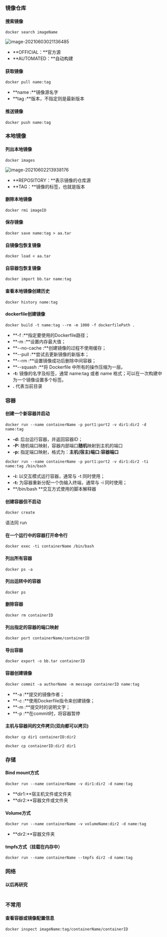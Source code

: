 ### 镜像仓库

#### 搜索镜像

```shell
docker search imageName
```

![image-20210603021136485](https://i.loli.net/2021/06/03/AUohbHzXLskavB4.png)

- **OFFICIAL：**官方源
- **AUTOMATED：**自动构建

#### 获取镜像

```shell
docker pull name:tag
```

- **name :**镜像源名字
- **tag :**版本，不指定则是最新版本

#### 推送镜像

```shell
docker push name:tag
```

### 本地镜像

#### 列出本地镜像

```shell
docker images
```

![image-20210602213938176](https://i.loli.net/2021/06/02/2w3F48NQgAPfBEG.png)

- **REPOSITORY：**表示镜像的仓库源
- **TAG：**镜像的标签，也就是版本

#### 删除本地镜像

```shell
docker rmi imageID
```

#### 保存镜像

```shell
docker save name:tag > aa.tar
```
#### 自镜像包恢复镜像

```shell
docker load < aa.tar
```

#### 自容器包恢复镜像

```shell
docker import bb.tar name:tag
```

#### 查看本地镜像创建历史

```shell
docker history name:tag
```

#### dockerfile创建镜像

```shell
docker build -t name:tag --rm -m 1000 -f dockerfilePath .
```

- **-f :**指定要使用的Dockerfile路径；
- **-m :**设置内存最大值；
- **--no-cache :**创建镜像的过程不使用缓存；
- **--pull :**尝试去更新镜像的新版本；
- **--rm :**设置镜像成功后删除中间容器；
- **--squash :**将 Dockerfile 中所有的操作压缩为一层。
- **-t:** 镜像的名字及标签，通常 name:tag 或者 name 格式；可以在一次构建中为一个镜像设置多个标签。
- **.** 代表当前目录

### 容器

#### 创建一个新容器并启动

```shell
docker run --name containerName -p port1:port2 -v dir1:dir2 -d name:tag
```

- **-d:** 后台运行容器，并返回容器ID；
- **-P:** 随机端口映射，容器内部端口**随机**映射到主机的端口
- **-p:** 指定端口映射，格式为：**主机(宿主)端口:容器端口**
```shell
docker run --name containerName -p port1:port2 -v dir1:dir2 -ti name:tag /bin/bash
```

- **-i:** 以交互模式运行容器，通常与 -t 同时使用；
- **-t:** 为容器重新分配一个伪输入终端，通常与 -i 同时使用；
- **/bin/bash **交互方式使用的脚本解释器

#### 创建容器但不启动

```shell
docker create
```

语法同 run

#### 在一个运行中的容器打开命令行

```
docker exec -ti containerName /bin/bash
```

#### 列出所有容器

```shell
docker ps -a
```

#### 列出运转中的容器

```shell
docker ps
```

#### 删除容器

```shell
docker rm containerID
```

#### 列出指定的容器的端口映射

```shell
docker port containerName/containerID
```

#### 导出容器

```
docker export -o bb.tar containerID
```

#### 容器创建镜像

```shell
docker commit -a authorName -m message containerID name:tag
```

- **-a :**提交的镜像作者；
- **-c :**使用Dockerfile指令来创建镜像；
- **-m :**提交时的说明文字；
- **-p :**在commit时，将容器暂停
#### 主机与容器间的文件拷贝(双向都可以拷贝)

```shell
docker cp dir1 containerID:dir2
```
```shell
docker cp containerID:dir2 dir1
```
### 存储

#### Bind mount方式

```shell
docker run --name containerName -v dir1:dir2 -d name:tag
```

- **dir1:**宿主机文件或文件夹
- **dir2:**容器文件或文件夹

#### Volume方式

```shell
docker run --name containerName -v volumeName:dir2 -d name:tag
```

- **dir2:**容器文件夹

#### tmpfs方式（挂载在内存中）
```shell
docker run --name containerName --tmpfs dir2 -d name:tag
```

### 网络

#### 以后再研究

```shell

```

### 不常用

#### 查看容器或镜像配置信息

```shell
docker inspect imageName:tag/containerName/containerID
```







